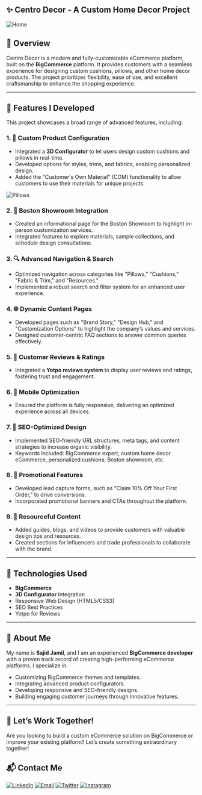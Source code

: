 ## ✨ Centro Decor - A Custom Home Decor Project

![Home](https://github.com/user-attachments/assets/2a5d63c9-ff32-4642-92d8-5d6be2123683)

## 🔧 Overview
Centro Decor is a modern and fully-customizable eCommerce platform, built on the **BigCommerce** platform. It provides customers with a seamless experience for designing custom cushions, pillows, and other home decor products. The project prioritizes flexibility, ease of use, and excellent craftsmanship to enhance the shopping experience.

---

## 📝 Features I Developed

This project showcases a broad range of advanced features, including:

### 1. 🎨 **Custom Product Configuration**
   - Integrated a **3D Configurator** to let users design custom cushions and pillows in real-time.
   - Developed options for styles, trims, and fabrics, enabling personalized design.
   - Added the "Customer's Own Material" (COM) functionality to allow customers to use their materials for unique projects.

![Pillows](https://github.com/user-attachments/assets/9e7946a8-9b4d-4fd8-937a-c5aa27119b3c)

### 2. 🌇 **Boston Showroom Integration**
   - Created an informational page for the Boston Showroom to highlight in-person customization services.
   - Integrated features to explore materials, sample collections, and schedule design consultations.

### 3. 🔍 **Advanced Navigation & Search**
   - Optimized navigation across categories like "Pillows," "Cushions," "Fabric & Trim," and "Resources."
   - Implemented a robust search and filter system for an enhanced user experience.

### 4. 🌐 **Dynamic Content Pages**
   - Developed pages such as "Brand Story," "Design Hub," and "Customization Options" to highlight the company’s values and services.
   - Designed customer-centric FAQ sections to answer common queries effectively.

### 5. 💖 **Customer Reviews & Ratings**
   - Integrated a **Yotpo reviews system** to display user reviews and ratings, fostering trust and engagement.

### 6. 📱 **Mobile Optimization**
   - Ensured the platform is fully responsive, delivering an optimized experience across all devices.

### 7. 🔄 **SEO-Optimized Design**
   - Implemented SEO-friendly URL structures, meta tags, and content strategies to increase organic visibility.
   - Keywords included: BigCommerce expert, custom home decor eCommerce, personalized cushions, Boston showroom, etc.

### 8. 🎁 **Promotional Features**
   - Developed lead capture forms, such as "Claim 10% Off Your First Order," to drive conversions.
   - Incorporated promotional banners and CTAs throughout the platform.

### 9. 📖 **Resourceful Content**
   - Added guides, blogs, and videos to provide customers with valuable design tips and resources.
   - Created sections for influencers and trade professionals to collaborate with the brand.

---

## 🧰 Technologies Used
- **BigCommerce**
- **3D Configurator** Integration
- Responsive Web Design (HTML5/CSS3)
- SEO Best Practices
- Yotpo for Reviews

---

## 👤 About Me
My name is **Sajid Jamil**, and I am an experienced **BigCommerce developer** with a proven track record of creating high-performing eCommerce platforms. I specialize in:

- Customizing BigCommerce themes and templates.
- Integrating advanced product configurators.
- Developing responsive and SEO-friendly designs.
- Building engaging customer journeys through innovative features.

---

## 🙌 Let’s Work Together!
Are you looking to build a custom eCommerce solution on BigCommerce or improve your existing platform? Let’s create something extraordinary together!

## 📬 Contact Me

[![LinkedIn](https://img.shields.io/badge/LinkedIn-Connect-blue?style=for-the-badge&logo=linkedin)](https://www.linkedin.com/in/sajid-jameel-721256178/)
[![Email](https://img.shields.io/badge/Email-Contact%20Me-orange?style=for-the-badge&logo=gmail)](mailto:sajidjamil.met@gmail.com)
[![Twitter](https://img.shields.io/badge/Twitter-Connect-red?style=for-the-badge&logo=Twitter)](https://x.com/Metavizpro)
[![Instagram](https://img.shields.io/badge/Instagram-Contact%20Me-pink?style=for-the-badge&logo=Instagram)](https://www.instagram.com/metavizpro/)



